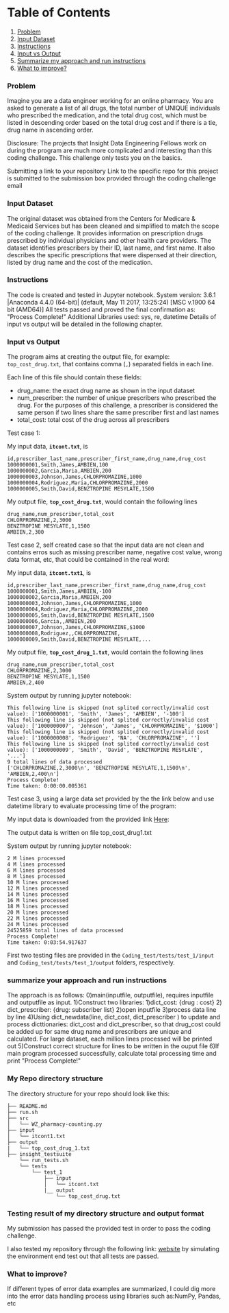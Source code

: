 # Table of Contents
1. [Problem](README.md#problem)
1. [Input Dataset](README.md#Input-Dataset)
1. [Instructions](README.md#Instructions)
1. [Input vs Output](README.md#Input-vs-Output)
1. [Summarize my approach and run instructions](README.md#Summarize-my-approach-and-run-instructions)
1. [What to improve?](README.md#What-to-improve-?)

### Problem

Imagine you are a data engineer working for an online pharmacy. You are asked to generate a list of all drugs, the total number of UNIQUE individuals who prescribed the medication, and the total drug cost, which must be listed in descending order based on the total drug cost and if there is a tie, drug name in ascending order. 

Disclosure: The projects that Insight Data Engineering Fellows work on during the program are much more complicated and interesting than this coding challenge. This challenge only tests you on the basics. 

Submitting a link to your repository
Link to the specific repo for this project is submitted to the submission box provided through the coding challenge email


### Input Dataset

The original dataset was obtained from the Centers for Medicare & Medicaid Services but has been cleaned and simplified to match the scope of the coding challenge. It provides information on prescription drugs prescribed by individual physicians and other health care providers. The dataset identifies prescribers by their ID, last name, and first name.  It also describes the specific prescriptions that were dispensed at their direction, listed by drug name and the cost of the medication. 

### Instructions

The code is created and tested in Jupyter notebook. 
System version: 3.6.1 |Anaconda 4.4.0 (64-bit)| (default, May 11 2017, 13:25:24) [MSC v.1900 64 bit (AMD64)]
All tests passed and proved the final confirmation as: "Process Complete!"
Additional Libraries used: sys, re, datetime
Details of input vs output will be detailed in the following chapter. 



### Input vs Output 

The program aims at creating the output file, for example: `top_cost_drug.txt`, that contains comma (`,`) separated fields in each line.

Each line of this file should contain these fields:
* drug_name: the exact drug name as shown in the input dataset
* num_prescriber: the number of unique prescribers who prescribed the drug. For the purposes of this challenge, a prescriber is considered the same person if two lines share the same prescriber first and last names
* total_cost: total cost of the drug across all prescribers

Test case 1: 

My input data, **`itcont.txt`**, is
```
id,prescriber_last_name,prescriber_first_name,drug_name,drug_cost
1000000001,Smith,James,AMBIEN,100
1000000002,Garcia,Maria,AMBIEN,200
1000000003,Johnson,James,CHLORPROMAZINE,1000
1000000004,Rodriguez,Maria,CHLORPROMAZINE,2000
1000000005,Smith,David,BENZTROPINE MESYLATE,1500
```

My output file, **`top_cost_drug.txt`**, would contain the following lines
```
drug_name,num_prescriber,total_cost
CHLORPROMAZINE,2,3000
BENZTROPINE MESYLATE,1,1500
AMBIEN,2,300
```

Test case 2, self created case so that the input data are not clean and contains erros such as missing prescriber name, negative cost value, wrong data format, etc, that could be contained in the real word:

My input data, **`itcont.txt1`**, is
```
id,prescriber_last_name,prescriber_first_name,drug_name,drug_cost
1000000001,Smith,James,AMBIEN,-100
1000000002,Garcia,Maria,AMBIEN,200
1000000003,Johnson,James,CHLORPROMAZINE,1000
1000000004,Rodriguez,Maria,CHLORPROMAZINE,2000
1000000005,Smith,David,BENZTROPINE MESYLATE,1500
1000000006,Garcia,,AMBIEN,200
1000000007,Johnson,James,CHLORPROMAZINE,$1000
1000000008,Rodriguez,,CHLORPROMAZINE,
1000000009,Smith,David,BENZTROPINE MESYLATE,...
```

My output file, **`top_cost_drug_1.txt`**, would contain the following lines
```
drug_name,num_prescriber,total_cost
CHLORPROMAZINE,2,3000
BENZTROPINE MESYLATE,1,1500
AMBIEN,2,400
```


System output by running jupyter notebook:
```
This following line is skipped (not splited correctly/invalid cost value): ['1000000001', 'Smith', 'James', 'AMBIEN', '-100']
This following line is skipped (not splited correctly/invalid cost value): ['1000000007', 'Johnson', 'James', 'CHLORPROMAZINE', '$1000']
This following line is skipped (not splited correctly/invalid cost value): ['1000000008', 'Rodriguez', 'NA', 'CHLORPROMAZINE', '']
This following line is skipped (not splited correctly/invalid cost value): ['1000000009', 'Smith', 'David', 'BENZTROPINE MESYLATE', '...']
9 total lines of data processed
['CHLORPROMAZINE,2,3000\n', 'BENZTROPINE MESYLATE,1,1500\n', 'AMBIEN,2,400\n']
Process Complete!
Time taken: 0:00:00.005361
```

Test case 3, using a large data set provided by the the link below and use datetime library to evaluate processing time of the program:

My input data is downloaded from the provided link <a href="https://drive.google.com/file/d/1fxtTLR_Z5fTO-Y91BnKOQd6J0VC9gPO3/view?usp=sharing">Here</a>:

The output data is written on file top_cost_drug1.txt

System output by running jupyter notebook:

```
2 M lines processed
4 M lines processed
6 M lines processed
8 M lines processed
10 M lines processed
12 M lines processed
14 M lines processed
16 M lines processed
18 M lines processed
20 M lines processed
22 M lines processed
24 M lines processed
24525859 total lines of data processed
Process Complete!
Time taken: 0:03:54.917637
```

First two testing files are provided in the `Coding_test/tests/test_1/input` and `Coding_test/tests/test_1/output` folders, respectively.


### summarize your approach and run instructions

The approach is as follows:
0)main(inputfile, outputfile), requires inputfile and outputfile as input. 
1)Construct two libraries: 1)dict_cost: {drug : cost} 2) dict_prescriber: {drug: subscriber list}
2)open inputfile 
3)process data line by line 
4)Using dict_newdata(line, dict_cost, dict_prescriber ) to update and process dicttionaries: dict_cost and dict_prescriber, so that drug_cost could be added up for same drug name and prescribers are unique and calculated. 
For large dataset, each million lines processed will be printed out
5)Construct correct structure for lines to be written in the ouput file
6)If main program processed successfully, calculate total processing time and print "Process Complete!"

### My Repo directory structure

The directory structure for your repo should look like this:

    ├── README.md 
    ├── run.sh
    ├── src
    │   └── WZ_pharmacy-counting.py
    ├── input
    │   └── itcont1.txt
    ├── output
    |   └── top_cost_drug_1.txt
    ├── insight_testsuite
        └── run_tests.sh
        └── tests
            └── test_1
                ├── input
                │   └── itcont.txt
                |__ output
                    └── top_cost_drug.txt
         

### Testing result of my directory structure and output format

My submission has passed the provided test in order to pass the coding challenge.

I also tested my repository through the following link: <a href="http://ec2-18-210-131-67.compute-1.amazonaws.com/test-my-repo-link">website</a> by simulating the environment end test out that all tests are passed. 


### What to improve?
If different types of error data examples are summarized, I could dig more into the error data handling process using libraries such as:NumPy, Pandas, etc

